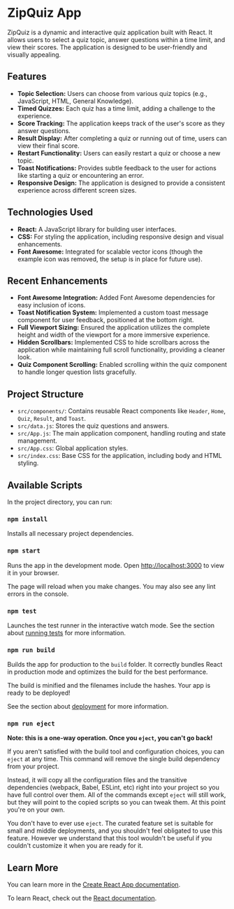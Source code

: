 # ZipQuiz App

ZipQuiz is a dynamic and interactive quiz application built with React. It allows users to select a quiz topic, answer questions within a time limit, and view their scores. The application is designed to be user-friendly and visually appealing.

## Features

*   **Topic Selection:** Users can choose from various quiz topics (e.g., JavaScript, HTML, General Knowledge).
*   **Timed Quizzes:** Each quiz has a time limit, adding a challenge to the experience.
*   **Score Tracking:** The application keeps track of the user's score as they answer questions.
*   **Result Display:** After completing a quiz or running out of time, users can view their final score.
*   **Restart Functionality:** Users can easily restart a quiz or choose a new topic.
*   **Toast Notifications:** Provides subtle feedback to the user for actions like starting a quiz or encountering an error.
*   **Responsive Design:** The application is designed to provide a consistent experience across different screen sizes.

## Technologies Used

*   **React:** A JavaScript library for building user interfaces.
*   **CSS:** For styling the application, including responsive design and visual enhancements.
*   **Font Awesome:** Integrated for scalable vector icons (though the example icon was removed, the setup is in place for future use).

## Recent Enhancements

*   **Font Awesome Integration:** Added Font Awesome dependencies for easy inclusion of icons.
*   **Toast Notification System:** Implemented a custom toast message component for user feedback, positioned at the bottom right.
*   **Full Viewport Sizing:** Ensured the application utilizes the complete height and width of the viewport for a more immersive experience.
*   **Hidden Scrollbars:** Implemented CSS to hide scrollbars across the application while maintaining full scroll functionality, providing a cleaner look.
*   **Quiz Component Scrolling:** Enabled scrolling within the quiz component to handle longer question lists gracefully.

## Project Structure

*   `src/components/`: Contains reusable React components like `Header`, `Home`, `Quiz`, `Result`, and `Toast`.
*   `src/data.js`: Stores the quiz questions and answers.
*   `src/App.js`: The main application component, handling routing and state management.
*   `src/App.css`: Global application styles.
*   `src/index.css`: Base CSS for the application, including body and HTML styling.

## Available Scripts

In the project directory, you can run:

### `npm install`

Installs all necessary project dependencies.

### `npm start`

Runs the app in the development mode.
Open [http://localhost:3000](http://localhost:3000) to view it in your browser.

The page will reload when you make changes.
You may also see any lint errors in the console.

### `npm test`

Launches the test runner in the interactive watch mode.
See the section about [running tests](https://facebook.github.io/create-react-app/docs/running-tests) for more information.

### `npm run build`

Builds the app for production to the `build` folder.
It correctly bundles React in production mode and optimizes the build for the best performance.

The build is minified and the filenames include the hashes.
Your app is ready to be deployed!

See the section about [deployment](https://facebook.github.io/create-react-app/docs/deployment) for more information.

### `npm run eject`

**Note: this is a one-way operation. Once you `eject`, you can't go back!**

If you aren't satisfied with the build tool and configuration choices, you can `eject` at any time. This command will remove the single build dependency from your project.

Instead, it will copy all the configuration files and the transitive dependencies (webpack, Babel, ESLint, etc) right into your project so you have full control over them. All of the commands except `eject` will still work, but they will point to the copied scripts so you can tweak them. At this point you're on your own.

You don't have to ever use `eject`. The curated feature set is suitable for small and middle deployments, and you shouldn't feel obligated to use this feature. However we understand that this tool wouldn't be useful if you couldn't customize it when you are ready for it.

## Learn More

You can learn more in the [Create React App documentation](https://facebook.github.io/create-react-app/docs/getting-started).

To learn React, check out the [React documentation](https://reactjs.org/).